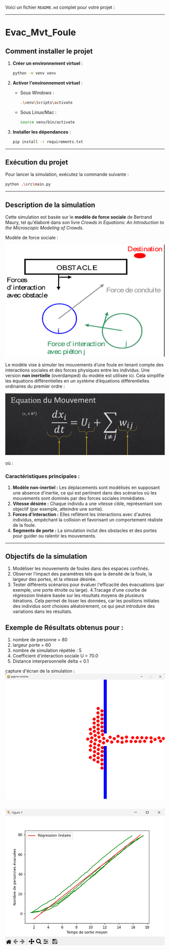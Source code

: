 Voici un fichier `README.md` complet pour votre projet :

---

# Evac_Mvt_Foule

## Comment installer le projet

1. **Créer un environnement virtuel** :

   ```bash
   python -m venv venv
   ```

2. **Activer l'environnement virtuel** :

   - Sous Windows :
     ```bash
     .\venv\Scripts\activate
     ```
   - Sous Linux/Mac :
     ```bash
     source venv/bin/activate
     ```

3. **Installer les dépendances** :
   ```bash
   pip install -r requirements.txt
   ```

---

## Exécution du projet

Pour lancer la simulation, exécutez la commande suivante :

```bash
python .\src\main.py
```

---

## Description de la simulation

Cette simulation est basée sur le **modèle de force sociale** de Bertrand Maury, tel qu'élaboré dans son livre _Crowds in Equations: An Introduction to the Microscopic Modeling of Crowds_.

Modèle de force sociale :

![Exemple d'image](Ressource/img1.png)

Le modèle vise à simuler les mouvements d’une foule en tenant compte des interactions sociales et des forces physiques entre les individus. Une version **non inertielle** (overdamped) du modèle est utilisée ici. Cela simplifie les équations différentielles en un système d’équations différentielles ordinaires du premier ordre :

![Exemple d'image](Ressource/img2.png)

où :

### Caractéristiques principales :

1. **Modèle non-inertiel :** Les déplacements sont modélisés en supposant une absence d'inertie, ce qui est pertinent dans des scénarios où les mouvements sont dominés par des forces sociales immédiates.
2. **Vitesse désirée :** Chaque individu a une vitesse cible, représentant son objectif (par exemple, atteindre une sortie).
3. **Forces d'interaction :** Elles reflètent les interactions avec d'autres individus, empêchant la collision et favorisant un comportement réaliste de la foule.
4. **Segments de porte :** La simulation inclut des obstacles et des portes pour guider ou ralentir les mouvements.

---

## Objectifs de la simulation

1. Modéliser les mouvements de foules dans des espaces confinés.
2. Observer l’impact des paramètres tels que la densité de la foule, la largeur des portes, et la vitesse désirée.
3. Tester différents scénarios pour évaluer l'efficacité des évacuations (par exemple, une porte étroite ou large).
   4.Tracage d'une courbe de régression linéaire basée sur les résultats moyens de plusieurs itérations.
   Cela permet de lisser les données, car les positions initiales des individus sont choisies aléatoirement, ce qui peut introduire des variations dans les résultats.

## Exemple de Résultats obtenus pour :

1. nombre de personne = 80
2. largeur porte = 60
3. nombre de simulation répétée : 5
4. Coefficient d'interaction sociale U = 70.0
5. Distance interpersonnelle delta = 0.1

capture d'écran de la simulation :
![Exemple d'image](Ressource/img3.png)

## ![Exemple d'image](Ressource/img4.png)
